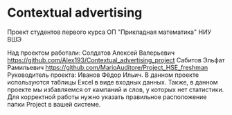 # Contextual advertising
Проект студентов первого курса ОП "Прикладная математика" НИУ ВШЭ

Над проектом работали:
Солдатов Алексей Валерьевич https://github.com/Alex193/Contextual_advertising_project
Сабитов Эльфат Рамильевич https://github.com/MarioAuditore/Project_HSE_freshman
Руководитель проекта: Иванов Фёдор Ильич. 
В данном проекте используются таблицы Excel в виде входных данных. Также, в данном проекте мы избавляемся от кампаний и слов, у которых нет статистики. Для корректной работы нужно указать правильное расположение папки Project в вашей системе.
